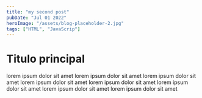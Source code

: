 ```yaml
---
title: "my second post"
pubDate: "Jul 01 2022"
heroImage: "/assets/blog-placeholder-2.jpg"
tags: ["HTML", "JavaScrip"]
---
```


# Titulo principal

lorem ipsum dolor sit amet lorem ipsum dolor sit amet lorem ipsum dolor sit amet lorem ipsum dolor sit amet lorem ipsum dolor sit amet lorem ipsum dolor sit amet lorem ipsum dolor sit amet lorem ipsum dolor sit amet